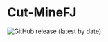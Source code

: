# Cut-MineFJ
![GitHub release (latest by date)](https://img.shields.io/github/downloads/Aika-Toki/Cut-MineFJ/latest/total?color=%23333&label=Downloads&logo=github&style=for-the-badge)
